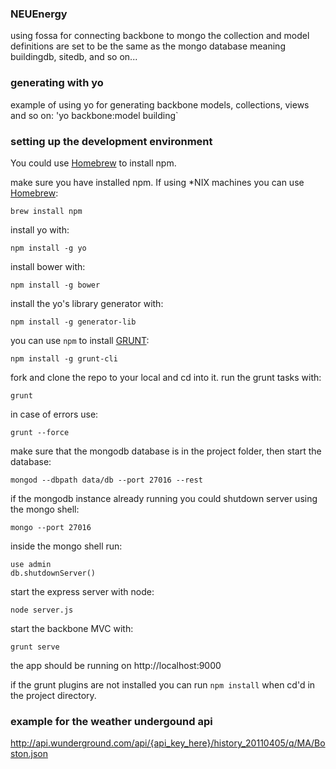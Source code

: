 ### NEUEnergy

using fossa for connecting backbone to mongo
the collection and model definitions are set to be the same as the mongo database meaning buildingdb, sitedb, and so on...

### generating with yo
example of using yo for generating backbone models, collections, views and so on: 'yo backbone:model building`

### setting up the development environment

You could use [Homebrew](http://brew.sh) to install npm.

make sure you have installed npm. If using *NIX machines you can use [Homebrew](http://brew.sh):
```
brew install npm
```
install yo with:
```
npm install -g yo
```
install bower with:
```
npm install -g bower
```

install the yo's library generator with:
```
npm install -g generator-lib
```
you can use `npm` to install [GRUNT](http://gruntjs.com/getting-started):
```
npm install -g grunt-cli
```

fork and clone the repo to your local and cd into it.
run the grunt tasks with:
```
grunt
```

in case of errors use:
```
grunt --force
```

make sure that the mongodb database is in the project folder, then start the database:
```
mongod --dbpath data/db --port 27016 --rest
```

if the mongodb instance already running you could shutdown server using the mongo shell:
```
mongo --port 27016
```

inside the mongo shell run:
```
use admin
db.shutdownServer()
```

start the express server with node:
```
node server.js
```

start the backbone MVC with:
```
grunt serve
```

the app should be running on http://localhost:9000

if the grunt plugins are not installed you can run `npm install` when cd'd in the project directory.



### example for the weather undergound api
http://api.wunderground.com/api/{api_key_here}/history_20110405/q/MA/Boston.json
